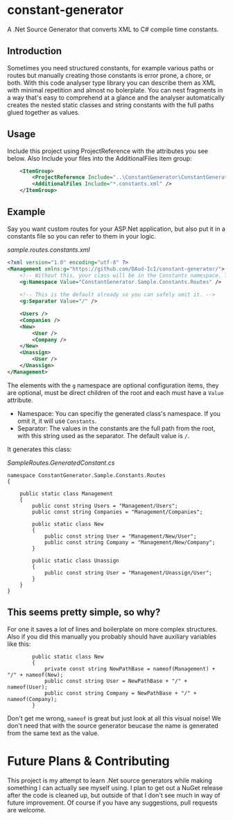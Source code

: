 # constant-generator
A .Net Source Generator that converts XML to C# compile time constants.

## Introduction

Sometimes you need structured constants, for example various paths or routes but manually creating those constants is error prone, a chore, or both. With this code analyser type library you can describe them as XML with minimal repetition and almost no bolerplate. You can nest fragments in a way that's easy to comprehend at a glance and the analyser automatically creates the nested static classes and string constants with the full paths glued together as values.


## Usage

Include this project using ProjectReference with the attributes you see below. Also Include your files into the AdditionalFiles item group:

```xml
    <ItemGroup>
        <ProjectReference Include="..\ConstantGenerator\ConstantGenerator.csproj" OutputItemType="Analyzer" ReferenceOutputAssembly="false" />
        <AdditionalFiles Include="*.constants.xml" />
    </ItemGroup>
```

## Example

Say you want custom routes for your ASP.Net application, but also put it in a constants file so you can refer to them in your logic.

_sample.routes.constants.xml_
```xml
<?xml version="1.0" encoding="utf-8" ?>
<Management xmlns:g="https://github.com/DAud-IcI/constant-generator/">
    <!-- Without this, your class will be in the Constants namespace. That can work if the file names are unique. -->
    <g:Namespace Value="ConstantGenerator.Sample.Constants.Routes" />
    
    <!-- This is the default already so you can safely omit it. -->
    <g:Separator Value="/" />

    <Users />
    <Companies />
    <New>
        <User />
        <Company />
    </New>
    <Unassign>
        <User />
    </Unassign>
</Management>
```

The elements with the `g` namespace are optional configuration items, they are optional, must be direct children of the root and each must have a `Value` attribute.
- Namespace: You can specifiy the generated class's namespace. If you omit it, it will use `Constants`.
- Separator: The values in the constants are the full path from the root, with this string used as the separator. The default value is `/`.

It generates this class:

_SampleRoutes.GeneratedConstant.cs_
```c-sharp
namespace ConstantGenerator.Sample.Constants.Routes
{

    public static class Management
    {
        public const string Users = "Management/Users";
        public const string Companies = "Management/Companies";

        public static class New
        {
            public const string User = "Management/New/User";
            public const string Company = "Management/New/Company";
        }

        public static class Unassign
        {
            public const string User = "Management/Unassign/User";
        }
    }
}
```

## This seems pretty simple, so why?

For one it saves a lot of lines and boilerplate on more complex structures. Also if you did this manually you probably should have auxiliary variables like this:


```c-sharp
        public static class New
        {
            private const string NewPathBase = nameof(Management) + "/" + nameof(New);
            public const string User = NewPathBase + "/" + nameof(User);
            public const string Company = NewPathBase + "/" + nameof(Company);
        }
```

Don't get me wrong, `nameof` is great but just look at all this visual noise! We don't need that with the source generator beucase the name is generated from the same text as the value.


# Future Plans & Contributing

This project is my attempt to learn .Net source generators while making something I can actually see myself using. I plan to get out a NuGet release after the code is cleaned up, but outside of that I don't see much in way of future improvement. Of course if you have any suggestions, pull requests are welcome.

